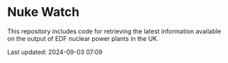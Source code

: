 # Nuke Watch

This repository includes code for retrieving the latest information available on the output of EDF nuclear power plants in the UK.

Last updated: 2024-09-03 07:09